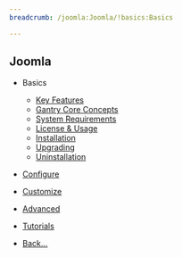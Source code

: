 ```yaml
---
breadcrumb: /joomla:Joomla/!basics:Basics

---
```


Joomla
------

* Basics

    - [Key Features]()
    - [Gantry Core Concepts](gantry_core_concepts.md)
    - [System Requirements](system_requirements.md)
    - [License & Usage](license_and_usage.md)
    - [Installation](installation.md)
    - [Upgrading](upgrading.md)
    - [Uninstallation](uninstallation.md)

* [Configure](../configure)

* [Customize](../customize)

* [Advanced](../advanced)

* [Tutorials](../tutorials)

* [Back...](../)
